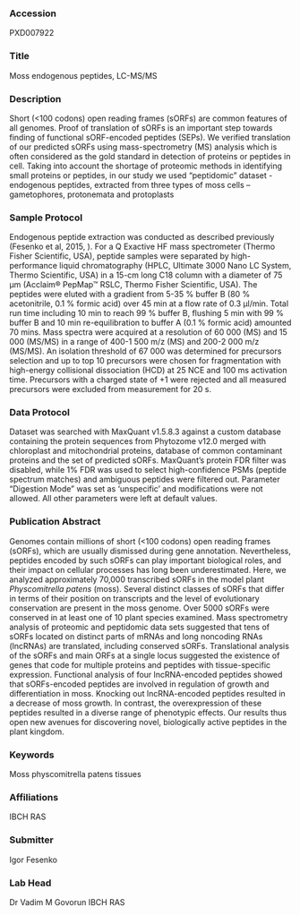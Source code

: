 ### Accession
PXD007922

### Title
Moss endogenous peptides, LC-MS/MS

### Description
Short (<100 codons) open reading frames (sORFs) are  common features of all genomes. Proof of translation of sORFs is an important step towards finding of functional sORF-encoded peptides (SEPs). We verified translation of our predicted sORFs using mass-spectrometry (MS) analysis which is often considered as the gold standard in detection of proteins or peptides in cell. Taking into account the shortage of proteomic methods in identifying small proteins or peptides, in our study we used “peptidomic” dataset - endogenous peptides, extracted from three types of moss cells – gametophores, protonemata and protoplasts

### Sample Protocol
Endogenous peptide extraction was conducted as described previously (Fesenko et al, 2015, ). For a Q Exactive HF mass spectrometer (Thermo Fisher Scientific, USA), peptide samples were separated by high-performance liquid chromatography (HPLC, Ultimate 3000 Nano LC System, Thermo Scientific, USA) in a 15-cm long C18 column with a diameter of 75 μm (Acclaim® PepMap™ RSLC, Thermo Fisher Scientific, USA). The peptides were eluted with a gradient from 5-35 % buffer B (80 % acetonitrile, 0.1 % formic acid) over 45 min at a flow rate of 0.3 μl/min. Total run time including 10 min to reach 99 % buffer B, flushing 5 min with 99 % buffer B and 10 min re-equilibration to buffer A (0.1 % formic acid) amounted 70 mins.  Mass spectra were acquired at a resolution of 60 000 (MS) and 15 000 (MS/MS) in a range of 400-1 500 m/z (MS) and 200-2 000 m/z (MS/MS). An isolation threshold of 67 000 was determined for precursors selection and up to top 10 precursors were chosen for fragmentation with high-energy collisional dissociation (HCD) at 25 NCE and 100 ms activation time. Precursors with a charged state of +1 were rejected and all measured precursors were excluded from measurement for 20 s.

### Data Protocol
Dataset was searched with MaxQuant v1.5.8.3 against a custom database containing the protein sequences from Phytozome v12.0 merged with chloroplast and mitochondrial proteins, database of common contaminant proteins and the set of predicted sORFs. MaxQuant’s protein FDR filter was disabled, while 1% FDR was used to select high-confidence PSMs (peptide spectrum matches) and ambiguous peptides were filtered out. Parameter “Digestion Mode” was set as ‘unspecific’ and modifications were not allowed. All other parameters were left at default values.

### Publication Abstract
Genomes contain millions of short (&lt;100 codons) open reading frames (sORFs), which are usually dismissed during gene annotation. Nevertheless, peptides encoded by such sORFs can play important biological roles, and their impact on cellular processes has long been underestimated. Here, we analyzed approximately 70,000 transcribed sORFs in the model plant <i>Physcomitrella patens</i> (moss). Several distinct classes of sORFs that differ in terms of their position on transcripts and the level of evolutionary conservation are present in the moss genome. Over 5000 sORFs were conserved in at least one of 10 plant species examined. Mass spectrometry analysis of proteomic and peptidomic data sets suggested that tens of sORFs located on distinct parts of mRNAs and long noncoding RNAs (lncRNAs) are translated, including conserved sORFs. Translational analysis of the sORFs and main ORFs at a single locus suggested the existence of genes that code for multiple proteins and peptides with tissue-specific expression. Functional analysis of four lncRNA-encoded peptides showed that sORFs-encoded peptides are involved in regulation of growth and differentiation in moss. Knocking out lncRNA-encoded peptides resulted in a decrease of moss growth. In contrast, the overexpression of these peptides resulted in a diverse range of phenotypic effects. Our results thus open new avenues for discovering novel, biologically active peptides in the plant kingdom.

### Keywords
Moss physcomitrella patens tissues

### Affiliations
IBCH RAS

### Submitter
Igor Fesenko

### Lab Head
Dr Vadim M Govorun
IBCH RAS


